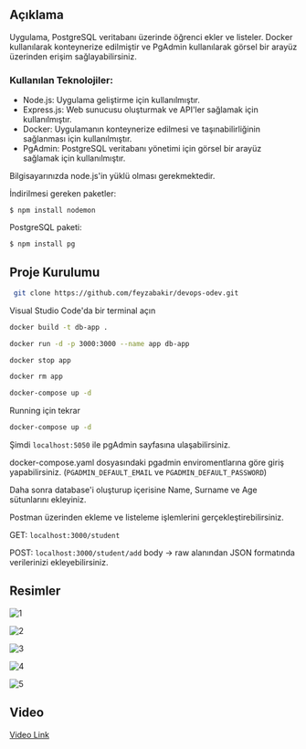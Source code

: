 ## Açıklama

Uygulama, PostgreSQL veritabanı üzerinde öğrenci ekler ve listeler. Docker kullanılarak konteynerize edilmiştir ve PgAdmin kullanılarak görsel bir arayüz üzerinden erişim sağlayabilirsiniz.

### Kullanılan Teknolojiler:
- Node.js: Uygulama geliştirme için kullanılmıştır.
- Express.js: Web sunucusu oluşturmak ve API'ler sağlamak için kullanılmıştır.
- Docker: Uygulamanın konteynerize edilmesi ve taşınabilirliğinin sağlanması için kullanılmıştır.
- PgAdmin: PostgreSQL veritabanı yönetimi için görsel bir arayüz sağlamak için kullanılmıştır.

 Bilgisayarınızda node.js'in yüklü olması gerekmektedir. 

İndirilmesi gereken paketler:
  
`
 $ npm install nodemon
`

PostgreSQL paketi:

`
 $ npm install pg
`

## Proje Kurulumu

```bash
 git clone https://github.com/feyzabakir/devops-odev.git
```
Visual Studio Code'da bir terminal açın

```bash
docker build -t db-app .
```

```bash
docker run -d -p 3000:3000 --name app db-app
```

```bash
docker stop app
```

```bash
docker rm app
```

```bash
docker-compose up -d
```

Running için tekrar

```bash
docker-compose up -d
```

Şimdi `localhost:5050` ile pgAdmin sayfasına ulaşabilirsiniz.

docker-compose.yaml dosyasındaki pgadmin enviromentlarına göre giriş yapabilirsiniz. (`PGADMIN_DEFAULT_EMAIL` ve `PGADMIN_DEFAULT_PASSWORD`)

Daha sonra database'i oluşturup içerisine Name, Surname ve Age sütunlarını ekleyiniz.

Postman üzerinden ekleme ve listeleme işlemlerini gerçekleştirebilirsiniz.

GET: `localhost:3000/student`

POST: `localhost:3000/student/add`  body -> raw alanından JSON formatında verilerinizi ekleyebilirsiniz.

## Resimler

![1](https://github.com/feyzabakir/devops-odev/assets/120409251/9bb1f717-b507-4e10-b029-50fa962456c2)

![2](https://github.com/feyzabakir/devops-odev/assets/120409251/5db0a897-5c71-45fe-b92e-db00cf4885ca)

![3](https://github.com/feyzabakir/devops-odev/assets/120409251/84fdffce-6851-4f48-8a01-75465db913fc)

![4](https://github.com/feyzabakir/devops-odev/assets/120409251/9c39709f-d109-4b3f-b75d-7f22ceb00e0f)

![5](https://github.com/feyzabakir/devops-odev/assets/120409251/17c5c311-9c02-427c-9da6-e9f402ff1721)

## Video

<a href="https://github.com/feyzabakir/devops-odev/issues/1">Video Link</a>
